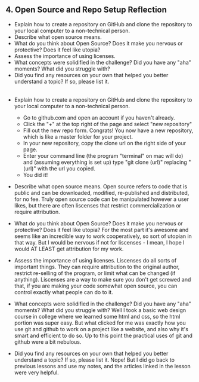 ## 4. Open Source and Repo Setup Reflection

- Explain how to create a repository on GitHub and clone the repository to your local computer to a non-technical person.
- Describe what open source means.
- What do you think about Open Source? Does it make you nervous or protective? Does it feel like utopia?
- Assess the importance of using licenses.
- What concepts were solidified in the challenge? Did you have any "aha" moments? What did you struggle with?
- Did you find any resources on your own that helped you better understand a topic? If so, please list it.

######

- Explain how to create a repository on GitHub and clone the repository to your local computer to a non-technical person.
  - Go to github.com and open an account if you haven't already.
  - Click the "+" at the top right of the page and select "new repository"
  - Fill out the new repo form. Congrats! You now have a new repository, which is like a master folder for your project.
  - In your new repository, copy the clone url on the right side of your page.
  - Enter your command line (the program "terminal" on mac will do) and (assuming everything is set up) type "git clone (url)" replacing "(url)" with the url you copied.
  - You did it!

- Describe what open source means.
Open source refers to code that is public and can be downloaded, modified, re-published and distributed, for no fee. Truly open source code can be manipulated however a user likes, but there are often liscenses that restrict commercialization or require attribution.

- What do you think about Open Source? Does it make you nervous or protective? Does it feel like utopia?
For the most part it's awesome and seems like an incredible way to work cooperatively, so sort of utopian in that way. But I would be nervous if not for liscenses - I mean, I hope I would AT LEAST get attribution for my work.

- Assess the importance of using licenses.
Liscenses do all sorts of important things. They can require attribution to the original author, restrict re-selling of the program, or limit what can be changed (if anything). Liscenses are a way to make sure you don't get screwed and that, if you are making your code somewhat open source, you can control exactly what people can do to it.

- What concepts were solidified in the challenge? Did you have any "aha" moments? What did you struggle with?
Well I took a basic web design course in college where we learned some html and css, so the html portion was super easy. But what clicked for me was exactly how you use git and github to work on a project like a website, and also why it's smart and efficient to do so. Up to this point the practical uses of git and github were a bit nebulous.

- Did you find any resources on your own that helped you better understand a topic? If so, please list it.
Nope! But I did go back to previous lessons and use my notes, and the articles linked in the lesson were very helpful.

